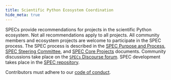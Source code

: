 ```yaml
---
title: Scientific Python Ecosystem Coordination
hide_meta: true
---
```


SPECs provide recommendations for projects in the scientific Python ecosystem.
Not all recommendations apply to all projects.
All community members and ecosystem projects are welcome to participate in the SPEC process.
The SPEC process is described in the
[SPEC Purpose and Process](/specs/purpose-and-process),
[SPEC Steering Committee](/specs/steering-committee), and
[SPEC Core Projects](/specs/core-projects) documents.
Community discussions take place on the
[`SPECs` Discourse forum](https://discuss.scientific-python.org/c/specs/6).
SPEC development takes place in the [SPEC repository](https://github.com/scientific-python/specs).

Contributors must adhere to our [code of conduct](https://scientific-python.org/code_of_conduct/).
